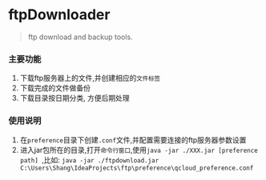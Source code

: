 # ftpDownloader
> ftp download and backup tools.

### 主要功能

1. 下载ftp服务器上的文件,并创建相应的`文件标签`
2. 下载完成的文件做备份
3. 下载目录按日期分类, 方便后期处理

### 使用说明
1. 在`preference`目录下创建`.conf`文件,并配置需要连接的ftp服务器参数设置
2. 进入jar包所在的目录,打开`命令行窗口`,使用`java -jar ./XXX.jar [preference path] `,比如:
   `java -jar ./ftpdownload.jar  C:\Users\Shang\IdeaProjects\ftp\preference\qcloud_preference.conf`
   